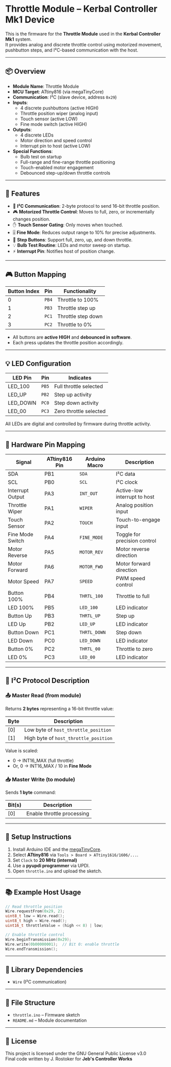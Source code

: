 # Throttle Module – Kerbal Controller Mk1 Device

This is the firmware for the **Throttle Module** used in the **Kerbal Controller Mk1** system.  
It provides analog and discrete throttle control using motorized movement, pushbutton steps, and I²C-based communication with the host.

---

## 📦 Overview

- **Module Name**: Throttle Module
- **MCU Target**: ATtiny816 (via megaTinyCore)
- **Communication**: I²C (slave device, address `0x29`)
- **Inputs**:
  - 4 discrete pushbuttons (active HIGH)
  - Throttle position wiper (analog input)
  - Touch sensor (active LOW)
  - Fine mode switch (active HIGH)
- **Outputs**:
  - 4 discrete LEDs
  - Motor direction and speed control
  - Interrupt pin to host (active LOW)
- **Special Functions**:
  - Bulb test on startup
  - Full-range and fine-range throttle positioning
  - Touch-enabled motor engagement
  - Debounced step-up/down throttle controls

---

## 🚀 Features

- 🔄 **I²C Communication**: 2-byte protocol to send 16-bit throttle position.
- 🎮 **Motorized Throttle Control**: Moves to full, zero, or incrementally changes position.
- ✋ **Touch Sensor Gating**: Only moves when touched.
- 🎚️ **Fine Mode**: Reduces output range to 10% for precise adjustments.
- 🔘 **Step Buttons**: Support full, zero, up, and down throttle.
- 💡 **Bulb Test Routine**: LEDs and motor sweep on startup.
- ⚡ **Interrupt Pin**: Notifies host of position change.

---

## 🎮 Button Mapping

| Button Index | Pin     | Functionality             |
|--------------|---------|---------------------------|
| 0            | `PB4`   | Throttle to 100%          |
| 1            | `PB3`   | Throttle step up          |
| 2            | `PC1`   | Throttle step down        |
| 3            | `PC2`   | Throttle to 0%            |

- All buttons are **active HIGH** and **debounced in software**.
- Each press updates the throttle position accordingly.

---

## 💡 LED Configuration

| LED Pin | Pin     | Indicates                  |
|---------|---------|----------------------------|
| LED_100 | `PB5`   | Full throttle selected     |
| LED_UP  | `PB2`   | Step up activity           |
| LED_DOWN| `PC0`   | Step down activity         |
| LED_00  | `PC3`   | Zero throttle selected     |

All LEDs are digital and controlled by firmware during throttle activity.

---

## 🔧 Hardware Pin Mapping

| Signal           | ATtiny816 Pin | Arduino Macro | Description                         |
|------------------|---------------|----------------|-------------------------------------|
| SDA              | PB1           | `SDA`          | I²C data                            |
| SCL              | PB0           | `SCL`          | I²C clock                           |
| Interrupt Output | PA3           | `INT_OUT`      | Active-low interrupt to host        |
| Throttle Wiper   | PA1           | `WIPER`        | Analog position input               |
| Touch Sensor     | PA2           | `TOUCH`        | Touch-to-engage input               |
| Fine Mode Switch | PA4           | `FINE_MODE`    | Toggle for precision control        |
| Motor Reverse    | PA5           | `MOTOR_REV`    | Motor reverse direction             |
| Motor Forward    | PA6           | `MOTOR_FWD`    | Motor forward direction             |
| Motor Speed      | PA7           | `SPEED`        | PWM speed control                   |
| Button 100%      | PB4           | `THRTL_100`    | Throttle to full                    |
| LED 100%         | PB5           | `LED_100`      | LED indicator                       |
| Button Up        | PB3           | `THRTL_UP`     | Step up                            |
| LED Up           | PB2           | `LED_UP`       | LED indicator                       |
| Button Down      | PC1           | `THRTL_DOWN`   | Step down                          |
| LED Down         | PC0           | `LED_DOWN`     | LED indicator                       |
| Button 0%        | PC2           | `THRTL_00`     | Throttle to zero                    |
| LED 0%           | PC3           | `LED_00`       | LED indicator                       |

---

## 📡 I²C Protocol Description

### 📤 Master Read (from module)

Returns **2 bytes** representing a 16-bit throttle value:

| Byte | Description                      |
|------|----------------------------------|
| [0]  | Low byte of `host_throttle_position` |
| [1]  | High byte of `host_throttle_position` |

Value is scaled:
- 0 → INT16_MAX (full throttle)
- Or, 0 → INT16_MAX / 10 in **Fine Mode**

### 📥 Master Write (to module)

Sends **1 byte** command:

| Bit(s) | Description                |
|--------|----------------------------|
| [0]    | Enable throttle processing |

---

## 🧰 Setup Instructions

1. Install Arduino IDE and the [megaTinyCore](https://github.com/SpenceKonde/megaTinyCore).
2. Select **ATtiny816** via `Tools > Board > ATtiny1616/1606/...`.
3. Set `Clock` to **20 MHz (internal)**
4. Use a **pyupdi programmer** via UPDI.
5. Open `throttle.ino` and upload the sketch.

---

## 📚 Example Host Usage

```cpp
// Read throttle position
Wire.requestFrom(0x29, 2);
uint8_t low = Wire.read();
uint8_t high = Wire.read();
uint16_t throttleValue = (high << 8) | low;

// Enable throttle control
Wire.beginTransmission(0x29);
Wire.write(0b00000001);  // Bit 0: enable throttle
Wire.endTransmission();
```

---

## 🧩 Library Dependencies

- `Wire` (I²C communication)

---

## 📂 File Structure

- `throttle.ino` – Firmware sketch
- `README.md` – Module documentation

---

## 📄 License

This project is licensed under the GNU General Public License v3.0  
Final code written by J. Rostoker for **Jeb's Controller Works**
